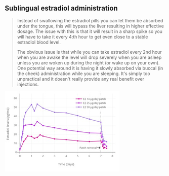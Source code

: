 ## Sublingual estradiol administration
> Instead of swallowing the estradiol pills you can
let them be absorbed under the tongue, this will
bypass the liver resulting in higher effective
dosage. The issue with this is that it will result in a
sharp spike so you will have to take it every 4:th
hour to get even close to a stable estradiol blood
level.
>  
> The obvious issue is that while you can take
estradiol every 2nd hour when you are awake the
level will drop severely when you are asleep
unless you are woken up during the night (or wake
up on your own). One potential way around it is
having it slowly absorbed via buccal (in the cheek)
administration while you are sleeping.
It's simply too unpractical and it doesn't really
provide any real benefit over injections.

![]( ../media~/e_patches_levels.jpg "")